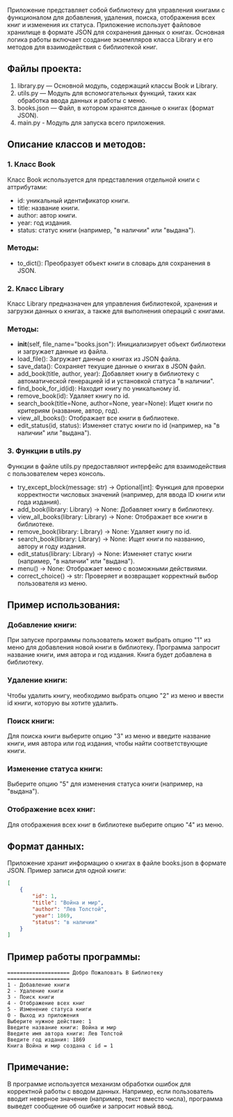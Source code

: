 Приложение представляет собой библиотеку для управления книгами с функционалом для добавления, удаления, поиска, отображения всех 
книг и изменения их статуса. Приложение использует файловое хранилище в формате JSON для сохранения данных о книгах. 
Основная логика работы включает создание экземпляров класса Library и его методов для взаимодействия с библиотекой книг.

## Файлы проекта:
1. library.py — Основной модуль, содержащий классы Book и Library.
2. utils.py — Модуль для вспомогательных функций, таких как обработка ввода данных и работы с меню.
3. books.json — Файл, в котором хранятся данные о книгах (формат JSON).
4. main.py - Модуль для запуска всего приложения.

## Описание классов и методов:
### 1. Класс Book

Класс Book используется для представления отдельной книги с аттрибутами:

- id: уникальный идентификатор книги.
- title: название книги.
- author: автор книги.
- year: год издания.
- status: статус книги (например, "в наличии" или "выдана").

### Методы:

- to_dict(): Преобразует объект книги в словарь для сохранения в JSON.

### 2. Класс Library

Класс Library предназначен для управления библиотекой, хранения и загрузки данных о книгах, а также для выполнения операций с книгами.

### Методы:

- __init__(self, file_name="books.json"): Инициализирует объект библиотеки и загружает данные из файла.
- load_file(): Загружает данные о книгах из JSON файла.
- save_data(): Сохраняет текущие данные о книгах в JSON файл.
- add_book(title, author, year): Добавляет книгу в библиотеку с автоматической генерацией id и установкой статуса "в наличии".
- find_book_for_id(id): Находит книгу по уникальному id.
- remove_book(id): Удаляет книгу по id.
- search_book(title=None, author=None, year=None): Ищет книги по критериям (название, автор, год).
- view_all_books(): Отображает все книги в библиотеке.
- edit_status(id, status): Изменяет статус книги по id (например, на "в наличии" или "выдана").

### 3. Функции в utils.py

Функции в файле utils.py предоставляют интерфейс для взаимодействия с пользователем через консоль.

- try_except_block(message: str) -> Optional[int]: Функция для проверки корректности числовых значений (например, для ввода ID книги или года издания).
- add_book(library: Library) -> None: Добавляет книгу в библиотеку.
- view_all_books(library: Library) -> None: Отображает все книги в библиотеке.
- remove_book(library: Library) -> None: Удаляет книгу по id.
- search_book(library: Library) -> None: Ищет книги по названию, автору и году издания.
- edit_status(library: Library) -> None: Изменяет статус книги (например, "в наличии" или "выдана").
- menu() -> None: Отображает меню с возможными действиями.
- correct_choice() -> str: Проверяет и возвращает корректный выбор пользователя из меню.

## Пример использования:

### Добавление книги:

При запуске программы пользователь может выбрать опцию "1" из меню для добавления новой книги в библиотеку.
Программа запросит название книги, имя автора и год издания. Книга будет добавлена в библиотеку.
### Удаление книги:

Чтобы удалить книгу, необходимо выбрать опцию "2" из меню и ввести id книги, которую вы хотите удалить.
### Поиск книги:

Для поиска книги выберите опцию "3" из меню и введите название книги, имя автора или год издания, чтобы найти соответствующие книги.
### Изменение статуса книги:

Выберите опцию "5" для изменения статуса книги (например, на "выдана").
### Отображение всех книг:

Для отображения всех книг в библиотеке выберите опцию "4" из меню.

## Формат данных:
Приложение хранит информацию о книгах в файле books.json в формате JSON. Пример записи для одной книги:

```json
[
    {
        "id": 1,
        "title": "Война и мир",
        "author": "Лев Толстой",
        "year": 1869,
        "status": "в наличии"
    }
]
```
## Пример работы программы:
```
==================== Добро Пожаловать В Библиотеку ====================
1 - Добавление книги
2 - Удаление книги
3 - Поиск книги
4 - Отображение всех книг
5 - Изменение статуса книги
0 - Выход из приложения
Выберите нужное действие: 1
Введите название книги: Война и мир
Введите имя автора книги: Лев Толстой
Введите год издания: 1869
Книга Война и мир создана с id = 1
```

## Примечание:
В программе используется механизм обработки ошибок для корректной работы с вводом данных. 
Например, если пользователь вводит неверное значение (например, текст вместо числа), 
программа выведет сообщение об ошибке и запросит новый ввод.
